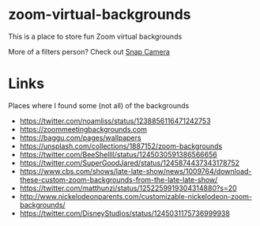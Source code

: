 # zoom-virtual-backgrounds

This is a place to store fun Zoom virtual backgrounds

More of a filters person? Check out [Snap Camera](https://snapcamera.snapchat.com/)


# Links

Places where I found some (not all) of the backgrounds
* https://twitter.com/noamliss/status/1238856116471242753
* https://zoommeetingbackgrounds.com
* https://baggu.com/pages/wallpapers
* https://unsplash.com/collections/1887152/zoom-backgrounds
* https://twitter.com/BeeShellll/status/1245030591386566656
* https://twitter.com/SuperGoodJared/status/1245874437343178752
* https://www.cbs.com/shows/late-late-show/news/1009764/download-these-custom-zoom-backgrounds-from-the-late-late-show/
* https://twitter.com/matthunzi/status/1252259919304314880?s=20
* http://www.nickelodeonparents.com/customizable-nickelodeon-zoom-backgrounds/
* https://twitter.com/DisneyStudios/status/1245031175736999938
